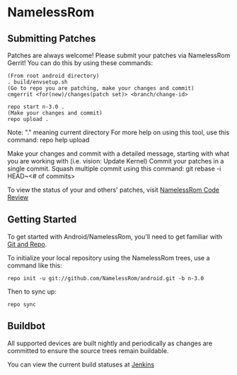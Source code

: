 NamelessRom
===========

Submitting Patches
------------------
Patches are always welcome! Please submit your patches via NamelessRom Gerrit!
You can do this by using these commands:

    (From root android directory)
    . build/envsetup.sh
    (Go to repo you are patching, make your changes and commit)
    cmgerrit <for(new)/changes(patch set)> <branch/change-id> 

    repo start n-3.0 .
    (Make your changes and commit)
    repo upload .
Note: "." meaning current directory
For more help on using this tool, use this command: repo help upload

Make your changes and commit with a detailed message, starting with what you are working with (i.e. vision: Update Kernel)
Commit your patches in a single commit. Squash multiple commit using this command: git rebase -i HEAD~<# of commits>

To view the status of your and others' patches, visit [NamelessRom Code Review](https://review.nameless-rom.org/)


Getting Started
---------------

To get started with Android/NamelessRom, you'll need to get
familiar with [Git and Repo](http://source.android.com/source/using-repo.html).

To initialize your local repository using the NamelessRom trees, use a command like this:

    repo init -u git://github.com/NamelessRom/android.git -b n-3.0

Then to sync up:

    repo sync


Buildbot
--------

All supported devices are built nightly and periodically as changes are committed to ensure the source trees remain buildable.

You can view the current build statuses at [Jenkins](https://jenkins.nameless-rom.org/)
